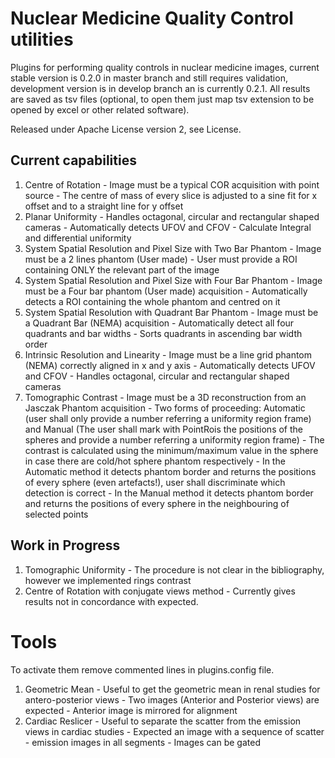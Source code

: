 # Nuclear Medicine Quality Control utilities

Plugins for performing quality controls in nuclear medicine images, current stable version is 0.2.0 in master branch and still requires validation, development version is in develop branch an is currently 0.2.1. All results are saved as tsv files (optional, to open them just map tsv extension to be opened by excel or other related software).

Released under Apache License version 2, see License.

## Current capabilities

  1. Centre of Rotation
    - Image must be a typical COR acquisition with point source
	- The centre of mass of every slice is adjusted to a sine fit for x offset and to a straight line for y offset
  2. Planar Uniformity
    - Handles octagonal, circular and rectangular shaped cameras
    - Automatically detects UFOV and CFOV
    - Calculate Integral and differential uniformity
  3. System Spatial Resolution and Pixel Size with Two Bar Phantom
    - Image must be a 2 lines phantom (User made)
    - User must provide a ROI containing ONLY the relevant part of the image
  4. System Spatial Resolution and Pixel Size with Four Bar Phantom
    - Image must be a Four bar phantom (User made) acquisition
	- Automatically detects a ROI containing the whole phantom and centred on it
  5. System Spatial Resolution with Quadrant Bar Phantom
    - Image must be a Quadrant Bar (NEMA) acquisition
    - Automatically detect all four quadrants and bar widths 
    - Sorts quadrants in ascending bar width order	
  6. Intrinsic Resolution and Linearity
    - Image must be a line grid phantom (NEMA) correctly aligned in x and y axis
	- Automatically detects UFOV and CFOV
	- Handles octagonal, circular and rectangular shaped cameras
  7. Tomographic Contrast
    - Image must be a 3D reconstruction from an Jasczak Phantom acquisition
	- Two forms of proceeding: Automatic (user shall only provide a number referring a uniformity region frame) and Manual (The user shall mark with PointRois the positions of the spheres and provide a number referring a uniformity region frame)
	- The contrast is calculated using the minimum/maximum value in the sphere in case there are cold/hot sphere phantom respectively
	- In the Automatic method it detects phantom border and returns the positions of every sphere (even artefacts!), user shall discriminate which detection is correct
	- In the Manual method it detects phantom border and returns the positions of every sphere in the neighbouring of selected points 
	
## Work in Progress

  1. Tomographic Uniformity
    - The procedure is not clear in the bibliography, however we implemented rings contrast
  2. Centre of Rotation with conjugate views method
    - Currently gives results not in concordance with expected.
	
# Tools

To activate them remove commented lines in plugins.config file.

  1. Geometric Mean
    - Useful to get the geometric mean in renal studies for antero-posterior views
	- Two images (Anterior and Posterior views) are expected
	- Anterior image is mirrored for alignment
  2. Cardiac Reslicer
    - Useful to separate the scatter from the emission views in cardiac studies
	- Expected an image with a sequence of scatter - emission images in all segments
	- Images can be gated

